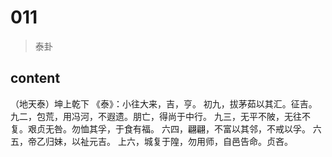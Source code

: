# 011
> 泰卦

## content
（地天泰）坤上乾下
《泰》：小往大来，吉，亨。
初九，拔茅茹以其汇。征吉。
九二，包荒，用冯河，不遐遗。朋亡，得尚于中行。
九三，无平不陂，无往不复。艰贞无咎。勿恤其孚，于食有福。
六四，翩翩，不富以其邻，不戒以孚。
六五，帝乙归妹，以祉元吉。
上六，城复于隍，勿用师，自邑告命。贞吝。
